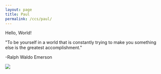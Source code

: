 ```yaml
---
layout: page
title: Paul
permalink: /ccs/paul/
---
```

Hello, World!

"To be yourself in a world that is constantly trying to make you something else is the greatest accomplishment."

-Ralph Waldo Emerson


<a href ="https://www.youtube.com/watch?v=Qkuu0Lwb5EM"><img src="https://upload.wikimedia.org/wikipedia/en/thumb/1/15/Baha_Men_-_Dogs_single.png/220px-Baha_Men_-_Dogs_single.png"></a> 

